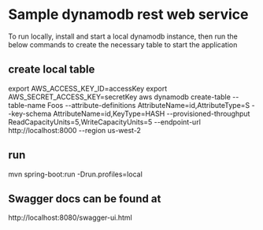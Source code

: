 # Sample dynamodb rest web service

To run locally, install and start a local dynamodb instance, then run the below commands to create the necessary table to start the application

## create local table
export AWS_ACCESS_KEY_ID=accessKey
export AWS_SECRET_ACCESS_KEY=secretKey
aws dynamodb create-table --table-name Foos --attribute-definitions AttributeName=id,AttributeType=S  --key-schema AttributeName=id,KeyType=HASH --provisioned-throughput ReadCapacityUnits=5,WriteCapacityUnits=5 --endpoint-url http://localhost:8000 --region us-west-2

## run
mvn spring-boot:run -Drun.profiles=local

## Swagger docs can be found at
http://localhost:8080/swagger-ui.html
